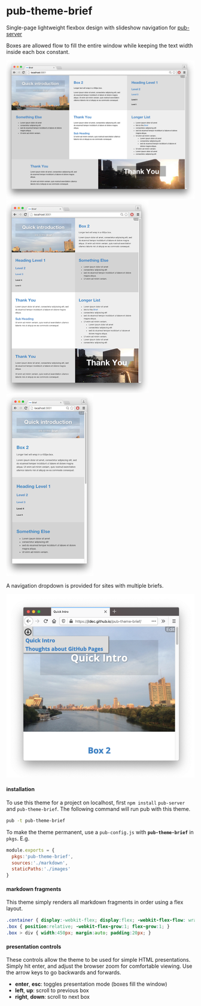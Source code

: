 # pub-theme-brief

Single-page lightweight flexbox design with slideshow navigation for [pub-server](https://github.com/jldec/pub-server)

Boxes are allowed flow to fill the entire window while keeping the text width inside each box constant.

![demo screen 1](./images/screen1.png)
![demo screen 2](./images/screen2.png)
![demo screen 3](./images/screen3.png)

A navigation dropdown is provided for sites with multiple briefs.

![Navigation button](./images/nav.png)

#### installation
To use this theme for a project on localhost, first `npm install` `pub-server` and `pub-theme-brief`. The following command will run pub with this theme.

```sh
pub -t pub-theme-brief
```

To make the theme permanent, use a `pub-config.js` with **`pub-theme-brief`** in `pkgs`. E.g.

```js
module.exports = {
  pkgs:'pub-theme-brief',
  sources:'./markdown',
  staticPaths:'./images'
}
```

#### markdown fragments
This theme simply renders all markdown fragments in order using a flex layout.

```css
.container { display:-webkit-flex; display:flex; -webkit-flex-flow: wrap row; flex-flow: wrap row; }
.box { position:relative; -webkit-flex-grow:1; flex-grow:1; }
.box > div { width:450px; margin:auto; padding:20px; }
```






#### presentation controls
These controls allow the theme to be used for simple HTML presentations. Simply hit enter, and adjust the browser zoom for comfortable viewing. Use the arrow keys to go backwards and forwards.

- **enter**, **esc**: toggles presentation mode (boxes fill the window)
- **left**, **up**: scroll to previous box
- **right**, **down**: scroll to next box
